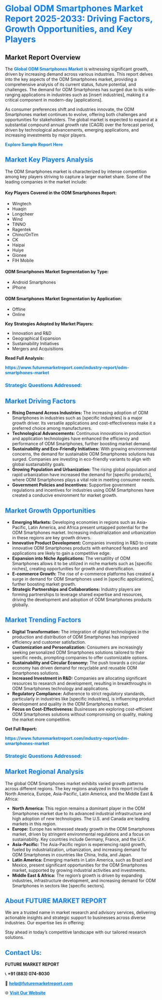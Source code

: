 <h1 style="color: #007BFF;">Global ODM Smartphones Market Report 2025-2033: Driving Factors, Growth Opportunities, and Key Players</h1>

<section id="overview">
<h2>Market Report Overview</h2>
<p>The <a href="https://www.futuremarketreport.com/industry-report/odm-smartphones-market" style="color: #007BFF; text-decoration: none;"><strong>Global ODM Smartphones Market</strong></a> is witnessing significant growth, driven by increasing demand across various industries. This report delves into the key aspects of the ODM Smartphones market, providing a comprehensive analysis of its current status, future potential, and challenges. The demand for ODM Smartphones has surged due to its wide-ranging applications in industries such as [insert industries], making it a critical component in modern-day [applications].</p>
<p>As consumer preferences shift and industries innovate, the ODM Smartphones market continues to evolve, offering both challenges and opportunities for stakeholders. The global market is expected to expand at a substantial compound annual growth rate (CAGR) over the forecast period, driven by technological advancements, emerging applications, and increasing investments by major players.</p>
</section>

<section id="overview">
<p><a href="https://www.futuremarketreport.com/request-sample/reportId=115237" style="color: #007BFF; text-decoration: none;"><strong>Explore Sample Report Here</strong></a></p>
</section>

<section id="key-players">
<h2 style="color: #007BFF;">Market Key Players Analysis</h2>
<p>The ODM Smartphones market is characterized by intense competition among key players striving to capture a larger market share. Some of the leading companies in the market include:</p>
<h4>Key Players Covered in the ODM Smartphones Report:</h4>
<ul><li>Wingtech</li><li>Huaqin</li><li>Longcheer</li><li>Wind</li><li>TINNO</li><li>Ragentek</li><li>Chino/OnTim</li><li>CK</li><li>Haipai</li><li>Huiye</li><li>Gionee</li><li>FIH Mobile</li></ul>
<h4>ODM Smartphones Market Segmentation by Type:</h4>
<ul><li>Android Smartphones</li><li>iPhone</li></ul>

<h4>ODM Smartphones Market Segmentation by Application:</h4>
<ul><li>Offline</li><li>Online</li></ul>
<p><strong>Key Strategies Adopted by Market Players:</strong></p>
<ul>
<li>Innovation and R&D</li>
<li>Geographical Expansion</li>
<li>Sustainability Initiatives</li>
<li>Mergers and Acquisitions</li>
</ul>
</section>

<section>
<p><strong>Read Full Analysis: </strong></p><a href="https://www.futuremarketreport.com/industry-report/odm-smartphones-market" style="color: #007BFF; text-decoration: none;"><strong>https://www.futuremarketreport.com/industry-report/odm-smartphones-market</strong></a>
<h3 style="color: #007BFF;">Strategic Questions Addressed:</h3>
</section>

<section id="driving-factors">
<h2 style="color: #007BFF;">Market Driving Factors</h2>
<ul>
<li><strong>Rising Demand Across Industries:</strong> The increasing adoption of ODM Smartphones in industries such as [specific industries] is a major growth driver. Its versatile applications and cost-effectiveness make it a preferred choice among manufacturers.</li>
<li><strong>Technological Advancements:</strong> Continuous innovations in production and application technologies have enhanced the efficiency and performance of ODM Smartphones, further boosting market demand.</li>
<li><strong>Sustainability and Eco-Friendly Initiatives:</strong> With growing environmental concerns, the demand for sustainable ODM Smartphones solutions has surged. Companies are investing in eco-friendly variants to align with global sustainability goals.</li>
<li><strong>Growing Population and Urbanization:</strong> The rising global population and rapid urbanization have increased the demand for [specific products], where ODM Smartphones plays a vital role in meeting consumer needs.</li>
<li><strong>Government Policies and Incentives:</strong> Supportive government regulations and incentives for industries using ODM Smartphones have created a conducive environment for market growth.</li>
</ul>
</section>

<section id="growth-opportunities">
<h2 style="color: #007BFF;">Market Growth Opportunities</h2>
<ul>
<li><strong>Emerging Markets:</strong> Developing economies in regions such as Asia-Pacific, Latin America, and Africa present untapped potential for the ODM Smartphones market. Increasing industrialization and urbanization in these regions are key growth drivers.</li>
<li><strong>Innovative Product Development:</strong> Companies investing in R&D to create innovative ODM Smartphones products with enhanced features and applications are likely to gain a competitive edge.</li>
<li><strong>Expansion into Niche Applications:</strong> The versatility of ODM Smartphones allows it to be utilized in niche markets such as [specific niches], creating opportunities for growth and diversification.</li>
<li><strong>E-commerce Growth:</strong> The rise of e-commerce platforms has created a surge in demand for ODM Smartphones used in [specific applications], further boosting market growth.</li>
<li><strong>Strategic Partnerships and Collaborations:</strong> Industry players are forming partnerships to leverage shared expertise and resources, driving the development and adoption of ODM Smartphones products globally.</li>
</ul>
</section>

<section id="trending-factors">
<h2 style="color: #007BFF;">Market Trending Factors</h2>
<ul>
<li><strong>Digital Transformation:</strong> The integration of digital technologies in the production and distribution of ODM Smartphones has improved efficiency and customer satisfaction.</li>
<li><strong>Customization and Personalization:</strong> Consumers are increasingly seeking personalized ODM Smartphones solutions tailored to their specific needs, prompting companies to offer customizable options.</li>
<li><strong>Sustainability and Circular Economy:</strong> The push towards a circular economy has driven demand for recyclable and reusable ODM Smartphones solutions.</li>
<li><strong>Increased Investment in R&D:</strong> Companies are allocating significant resources to research and development, resulting in breakthroughs in ODM Smartphones technology and applications.</li>
<li><strong>Regulatory Compliance:</strong> Adherence to strict regulatory standards, particularly in industries like [specific industries], is influencing product development and quality in the ODM Smartphones market.</li>
<li><strong>Focus on Cost-Effectiveness:</strong> Businesses are exploring cost-efficient ODM Smartphones solutions without compromising on quality, making the market more competitive.</li>
</ul>
</section>

<section>
<p><strong>Get Full Report: </strong></p><a href="https://www.futuremarketreport.com/industry-report/odm-smartphones-market" style="color: #007BFF; text-decoration: none;"><strong>https://www.futuremarketreport.com/industry-report/odm-smartphones-market</strong></a>
<h3 style="color: #007BFF;">Strategic Questions Addressed:</h3>
</section>


<section id="regional-analysis">
<h2 style="color: #007BFF;">Market Regional Analysis</h2>
<p>The global ODM Smartphones market exhibits varied growth patterns across different regions. The key regions analyzed in this report include North America, Europe, Asia-Pacific, Latin America, and the Middle East & Africa:</p>
<ul>
<li><strong>North America:</strong> This region remains a dominant player in the ODM Smartphones market due to its advanced industrial infrastructure and high adoption of new technologies. The U.S. and Canada are leading markets in this region.</li>
<li><strong>Europe:</strong> Europe has witnessed steady growth in the ODM Smartphones market, driven by stringent environmental regulations and a focus on sustainability. Key countries include Germany, France, and the U.K.</li>
<li><strong>Asia-Pacific:</strong> The Asia-Pacific region is experiencing rapid growth, fueled by industrialization, urbanization, and increasing demand for ODM Smartphones in countries like China, India, and Japan.</li>
<li><strong>Latin America:</strong> Emerging markets in Latin America, such as Brazil and Mexico, present significant opportunities for the ODM Smartphones market, supported by growing industrial activities and investments.</li>
<li><strong>Middle East & Africa:</strong> The region’s growth is driven by expanding industries, infrastructure development, and increasing demand for ODM Smartphones in sectors like [specific sectors].</li>
</ul>
</section>

<footer>
<h2 style="color: #007BFF;">About FUTURE MARKET REPORT</h2>
<p>We are a trusted name in market research and advisory services, delivering actionable insights and strategic support to businesses across diverse industries. Our expertise lies in offering:</p>

<p>Stay ahead in today’s competitive landscape with our tailored research solutions.</p>

<h2 style="color: #007BFF;">Contact Us:</h2>
<p><strong>FUTURE MARKET REPORT</strong></p>
<p>📞 <strong>+91 (883) 074-8030</strong></p>
<p>📧 <strong><a href="mailto:help@futuremarketreport.com" style="color: #007BFF;">help@futuremarketreport.com</a></strong></p>
<p>🌐 <strong><a href="https://www.futuremarketreport.com/" style="color: #007BFF;">Visit Our Website</a></strong></p>
</footer>